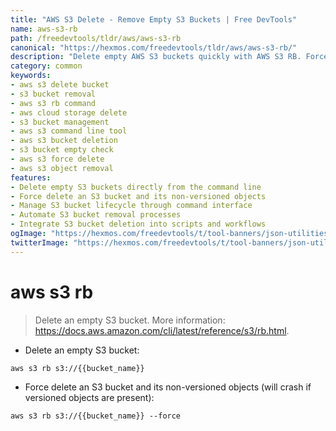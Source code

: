 ```yaml
---
title: "AWS S3 Delete - Remove Empty S3 Buckets | Free DevTools"
name: aws-s3-rb
path: /freedevtools/tldr/aws/aws-s3-rb
canonical: "https://hexmos.com/freedevtools/tldr/aws/aws-s3-rb/"
description: "Delete empty AWS S3 buckets quickly with AWS S3 RB. Force delete buckets and objects using the command line interface. Free online tool, no registration required."
category: common
keywords:
- aws s3 delete bucket
- s3 bucket removal
- aws s3 rb command
- aws cloud storage delete
- s3 bucket management
- aws s3 command line tool
- aws s3 bucket deletion
- s3 bucket empty check
- aws s3 force delete
- aws s3 object removal
features:
- Delete empty S3 buckets directly from the command line
- Force delete an S3 bucket and its non-versioned objects
- Manage S3 bucket lifecycle through command interface
- Automate S3 bucket removal processes
- Integrate S3 bucket deletion into scripts and workflows
ogImage: "https://hexmos.com/freedevtools/t/tool-banners/json-utilities-banner.png"
twitterImage: "https://hexmos.com/freedevtools/t/tool-banners/json-utilities-banner.png"
---
```


# aws s3 rb

> Delete an empty S3 bucket.
> More information: <https://docs.aws.amazon.com/cli/latest/reference/s3/rb.html>.

- Delete an empty S3 bucket:

`aws s3 rb s3://{{bucket_name}}`

- Force delete an S3 bucket and its non-versioned objects (will crash if versioned objects are present):

`aws s3 rb s3://{{bucket_name}} --force`
